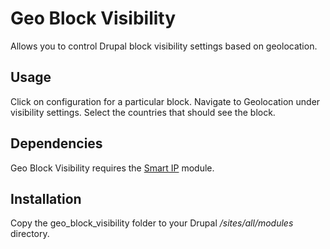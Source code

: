 Geo Block Visibility
====================

Allows you to control Drupal block visibility settings based on geolocation.

Usage
-----

Click on configuration for a particular block. Navigate to Geolocation under visibility settings. Select the countries that should see the block.

Dependencies
------------

Geo Block Visibility requires the [Smart IP](https://drupal.org/project/smart_ip) module.

Installation
------------

Copy the geo_block_visibility folder to your Drupal */sites/all/modules* directory.